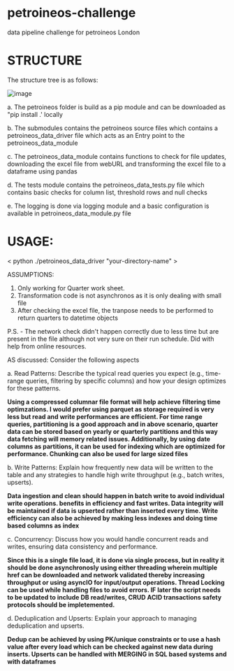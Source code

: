# petroineos-challenge
data pipeline challenge for petroineos London

# STRUCTURE
The structure tree is as follows:


![image](https://github.com/user-attachments/assets/2030a366-ce6d-4482-a5a5-c5e6363510b9)


a. The petroineos folder is build as a pip module and can be downloaded as "pip install .' locally

b. The submodules contains the petroineos source files which contains a petroineos_data_driver file which acts as an Entry point to the petroineos_data_module

c. The petroineos_data_module contains functions to check for file updates, downloading the excel file from webURL and transforming the excel file to a dataframe using pandas

d. The tests module contains the petroineos_data_tests.py file which contains basic checks for column list, threshold rows and null checks

e. The logging is done via logging module and a basic configuration is available in petroineos_data_module.py file


# USAGE:
< python ./petroineos_data_driver "your-directory-name" >

ASSUMPTIONS:
1. Only working for Quarter work sheet.
2. Transformation code is not asynchronos as it is only dealing with small file
3. After checking the excel file, the tranpose needs to be performed to return quarters to datetime objects
   

P.S. - The network check didn't happen correctly due to less time but are present in the file although not very sure on their run schedule. Did with help from online resources.


AS discussed:
Consider the following aspects

a.	Read Patterns: Describe the typical read queries you expect (e.g., time-range queries, filtering by specific columns) and how your design optimizes for these patterns.

   **Using a compressed columnar file format will help achieve filtering time optimzations.
   I would prefer using parquet as storage required is very less but read and write performances are efficient.
   For time range queries, partitioning is a good approach and in above scenario, quarter data can be stored based on yearly or quarterly partitions and this way data fetching will memory related issues.
   Additionally, by using date columns as partitions, it can be used for indexing which are optimized for performance. Chunking can also be used for large sized files**

b.	Write Patterns: Explain how frequently new data will be written to the table and any strategies to handle high write throughput (e.g., batch writes, upserts).

   **Data ingestion and clean should happen in batch write to avoid individual write operations. benefits in efficiency and fast writes. Data integrity will be maintained if data is upserted rather than inserted every    time. Write efficiency can also be achieved by making less indexes and doing time based columns as index**


c.	Concurrency: Discuss how you would handle concurrent reads and writes, ensuring data consistency and performance.

   **Since this is a single file load, it is done via single process, but in reality it should be done asynchronosly using either threading wherein multiple href can be downloaded and network validated thereby increasing throughput or using asyncIO for input/output operations. Thread Locking can be used while handling files to avoid errors. IF later the script needs to be updated to include DB read/writes, CRUD ACID transactions safety protocols should be impletemented.**

d.	Deduplication and Upserts: Explain your approach to managing deduplication and upserts.

   **Dedup can be achieved by using PK/unique constraints or to use a hash value after every load which can be checked against new data during inserts. Upserts can be handled with MERGING in SQL based systems and with    dataframes**

